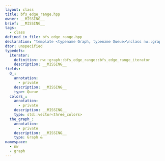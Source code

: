 ```yaml
---
layout: class
title: bfs_edge_range.hpp
owner: __MISSING__
brief: __MISSING__
tags:
  - class
defined_in_file: bfs_edge_range.hpp
declaration: "template <typename Graph, typename Queue>\nclass nw::graph::bfs_edge_range;"
dtor: unspecified
typedefs:
  iterator:
    definition: nw::graph::bfs_edge_range::bfs_edge_range_iterator
    description: __MISSING__
fields:
  Q_:
    annotation:
      - private
    description: __MISSING__
    type: Queue
  colors_:
    annotation:
      - private
    description: __MISSING__
    type: std::vector<three_colors>
  the_graph_:
    annotation:
      - private
    description: __MISSING__
    type: Graph &
namespace:
  - nw
  - graph
---
```

